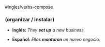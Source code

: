 #ingles/verbs-compose
### **(organizar / instalar)**

- **Inglés:** _They **set up** a new business._
    
- **Español:** _Ellos **montaron** un nuevo negocio._